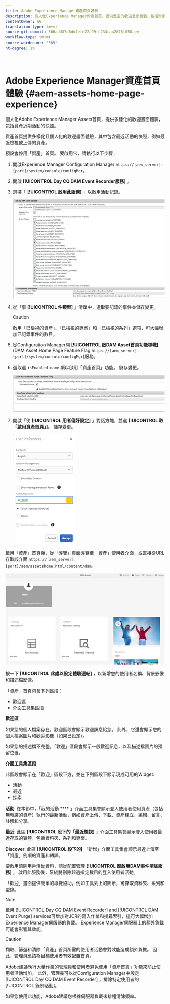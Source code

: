 ```yaml
---
title: Adobe Experience Manager資產首頁體驗
description: 個人化Experience Manager資產首頁，提供豐富的歡迎畫面體驗，包括資產近期活動的快照。
contentOwner: AG
translation-type: tm+mt
source-git-commit: 566add37d6dd7efe22a99fc234ca42878f050aee
workflow-type: tm+mt
source-wordcount: '589'
ht-degree: 1%

---
```



# Adobe Experience Manager資產首頁體驗 {#aem-assets-home-page-experience}

個人化Adobe Experience Manager Assets首頁，提供多樣化的歡迎畫面體驗，包括資產近期活動的快照。

資產首頁提供多樣化且個人化的歡迎畫面體驗，其中包含最近活動的快照，例如最近檢視或上傳的資產。

預設會停用「資產」首頁。 要啟用它，請執行以下步驟：

1. 開啟Experience Manager Configuration Manager `https://[aem_server]:[port]/system/console/configMgr`。
1. 開啟 **[!UICONTROL Day CQ DAM Event Recorder服務]** 。
1. 選擇「 **[!UICONTROL 啟用此服務]** 」以啟用活動記錄。

   ![chlimage_1-250](assets/chlimage_1-250.png)

1. 從「事 **[!UICONTROL 件類型]** 」清單中，選取要記錄的事件並儲存變更。

   >[!CAUTION]
   >
   >啟用「已檢視的資產」、「已檢視的專案」和「已檢視的系列」選項，可大幅增加已記錄事件的數目。

1. 從Configuration Manager開 **[!UICONTROL 啟DAM Asset首頁功能標幟]** (DAM Asset Home Page Feature Flag `https://[aem_server]:[port]/system/console/configMgr`)服務。
1. 選取選 `isEnabled.name` 項以啟用「資產首頁」功能。 儲存變更。

   ![chlimage_1-251](assets/chlimage_1-251.png)

1. 開啟「使 **[!UICONTROL 用者偏好設定]** 」對話方塊，並選 **[!UICONTROL 取「啟用資產首頁」]**。 儲存變更。

   ![在「使用者偏好設定」對話方塊上啟用資產首頁](assets/Annotation-color.png)

啟用「資產」首頁後，從「導覽」頁面導覽至「資產」使用者介面，或直接從URL存取該介面 `https://[aem_server]:[port]/aem/assetshome.html/content/dam`。

![在資產使用者介面上設定體驗連結](assets/config-experience-link.png)

按一下 **[!UICONTROL 此處以設定體驗連結]** ，以新增您的使用者名稱、背景影像和描述檔影像。

「資產」首頁包含下列區段：

* 歡迎區
* 介面工具集區段

**歡迎區**

如果您的個人檔案存在，歡迎區段會顯示歡迎訊息給您。 此外，它還會顯示您的個人檔案圖片和歡迎影像（如果已設定）。

如果您的描述檔不完整，「歡迎」區段會顯示一般歡迎訊息，以及描述檔圖片的預留位置。

**介面工具集區段**

此區段會顯示在「歡迎」區段下方，並在下列區段下顯示現成可用的Widget:

* 活動
* 最近
* 探索

**活動**: 在本節中，「我的活動 **** 」介面工具集會顯示登入使用者使用資產（包括無轉譯的資產）執行的最新活動，例如資產上傳、下載、資產建立、編輯、留言、註解和分享。

**最近**: 此區 **[!UICONTROL 段下的「最近檢視]** 」介面工具集會顯示登入使用者最近存取的實體，包括資料夾、系列和專案。

**Discover**: 此區 **[!UICONTROL 段下的]** 「新增」介面工具集會顯示最近上傳至「資產」例項的資產和轉譯。

要啟用清除用戶活動資料，請從配置管理 **[!UICONTROL 器啟用DAM事件清除服務]** 。 啟用此服務後，系統將刪除超過指定數目的登入使用者活動。

「歡迎」畫面提供簡單的導覽協助，例如工具列上的圖示，可存取資料夾、系列和型錄。

>[!NOTE]
>
>啟用 [!UICONTROL Day CQ DAM Event Recorder] and [!UICONTROL DAM Event Purge] services可增加對JCR的寫入作業和搜尋索引，這可大幅增加Experience Manager伺服器的負載。 Experience Manager伺服器上的額外負載可能會影響其效能。

>[!CAUTION]
>
>擷取、篩選和清除「資產」首頁所需的使用者活動會對效能造成額外負擔。 因此，管理員應該為目標使用者有效配置首頁。
>
>Adobe建議執行大量作業的管理員和使用者避免使用「資產首頁」功能來防止使用者活動增加。 此外，管理員可以從Configuration Manager中設定 [!UICONTROL Day CQ DAM Event Recorder] ，排除特定使用者的 [!UICONTROL 錄制活動]。
>
>如果您使用此功能，Adobe建議您根據伺服器負載來排程清除頻率。
